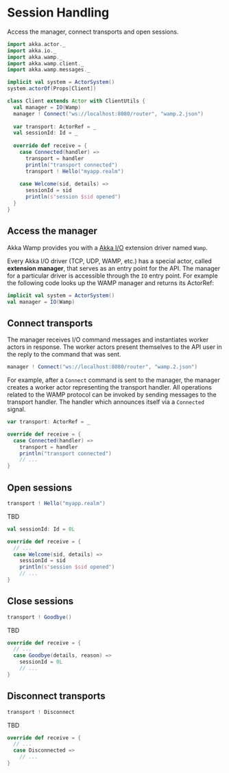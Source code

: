# Session Handling
Access the manager, connect transports and open sessions.

```scala
import akka.actor._
import akka.io._
import akka.wamp._
import akka.wamp.client._
import akka.wamp.messages._

implicit val system = ActorSystem()
system.actorOf(Props[Client])

class Client extends Actor with ClientUtils {
  val manager = IO(Wamp)
  manager ! Connect("ws://localhost:8080/router", "wamp.2.json")
  
  var transport: ActorRef = _
  val sessionId: Id = _
  
  override def receive = {
    case Connected(handler) =>
      transport = handler
      println("transport connected")
      transport ! Hello("myapp.realm")
       
    case Welcome(sid, details) =>
      sessionId = sid  
      println(s"session $sid opened")
  }
}
```

## Access the manager
Akka Wamp provides you with a [Akka I/O](http://doc.akka.io/docs/akka/current/scala/io.html) extension driver named ``Wamp``.

Every Akka I/O driver (TCP, UDP, WAMP, etc.) has a special actor, called __extension manager__, that serves as an entry point for the API. The manager for a particular driver is accessible through the ``IO`` entry point. For example the following code looks up the WAMP manager and returns its ActorRef:

```scala
implicit val system = ActorSystem()
val manager = IO(Wamp)
```

## Connect transports

The manager receives I/O command messages and instantiates worker actors in response. The worker actors present themselves to the API user in the reply to the command that was sent. 

```scala
manager ! Connect("ws://localhost:8080/router", "wamp.2.json")
```

For example, after a ``Connect`` command is sent to the manager, the manager creates a worker actor representing the transport handler. All operations related to the WAMP protocol can be invoked by sending messages to the transport handler. The handler which announces itself via a ``Connected`` signal.

```scala
var transport: ActorRef = _

override def receive = {
  case Connected(handler) =>
    transport = handler
    println("transport connected")
    // ...
}
```

## Open sessions
```scala
transport ! Hello("myapp.realm")
```

TBD

```scala
val sessionId: Id = 0L

override def receive = {
  // ...
  case Welcome(sid, details) =>
    sessionId = sid  
    println(s"session $sid opened")
    // ...
}
```

## Close sessions
```scala
transport ! Goodbye()
```

TBD

```scala
override def receive = {
  // ...
  case Goodbye(details, reason) =>
    sessionId = 0L
    // ...
}
```

## Disconnect transports
```scala
transport ! Disconnect
```

TBD

```scala
override def receive = {
  // ...
  case Disconnected =>
    // ...
}
```